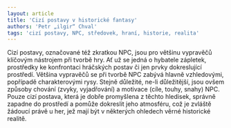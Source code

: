 ```yaml
---
layout: article
title: 'Cizí postavy v historické fantasy'
authors: 'Petr „ilgir“ Chval'
tags: 'cizí postavy, NPC, středovek, hraní, historie, realita'
---
```


Cizí postavy, označované též zkratkou NPC, jsou pro většinu vypravěčů klíčovým nástrojem při tvorbě hry. Ať už se jedná o hybatele zápletek, prostředky ke konfrontaci hráčských postav či jen prvky dokreslující prostředí. Většina vypravěčů se při tvorbě NPC zabývá hlavně vzhledovými, popřípadě charakterovými rysy. Stejně důležité, ne-li důležitější, jsou ovšem způsoby chování (zvyky, vyjadřování) a motivace (cíle, touhy, snahy) NPC. Pouze cizí postava, která je dobře promyšlena z těchto hledisek, správně zapadne do prostředí a pomůže dokreslit jeho atmosféru, což je zvláště žádoucí právě u her, jež mají být v některých ohledech věrné historické realitě.
